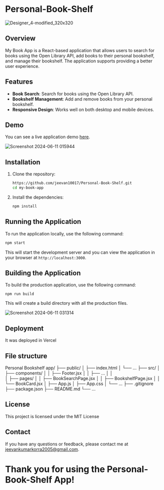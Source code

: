 # Personal-Book-Shelf
![Designer_4-modified_320x320](https://github.com/jeevan10017/Personal-Book-Shelf/assets/132948936/158f6740-bf27-4f59-8842-353df70af9bf)


## Overview

My Book App is a React-based application that allows users to search for books using the Open Library API, add books to their personal bookshelf, and manage their bookshelf. The application supports providing a better user experience.

## Features

- **Book Search**: Search for books using the Open Library API.
- **Bookshelf Management**: Add and remove books from your personal bookshelf.
- **Responsive Design**: Works well on both desktop and mobile devices.

## Demo

You can see a live application demo [here](https://personal-bookshelf-liard.vercel.app/).



![Screenshot 2024-06-11 015944](https://github.com/jeevan10017/Personal-Book-Shelf/assets/132948936/88702b91-dd50-4158-8d16-85f28bc62991)



## Installation

1. Clone the repository:
    ```sh
    https://github.com/jeevan10017/Personal-Book-Shelf.git
    cd my-book-app
    ```

2. Install the dependencies:
    ```sh
    npm install
    ```

## Running the Application

To run the application locally, use the following command:
```sh
npm start
```
This will start the development server and you can view the application in your browser at ```http://localhost:3000```.

## Building the Application
To build the production application, use the following command:
```
npm run build
```
This will create a build directory with all the production files.


![Screenshot 2024-06-11 031314](https://github.com/jeevan10017/Personal-Book-Shelf/assets/132948936/5ccac10d-24cc-4832-bbc9-eec3a1615668)


## Deployment
It was deployed in Vercel

## File structure

Personal Bookshelf app/
├── public/
│   ├── index.html
│   └── ...
├── src/
│   ├── components/
│   │   ├── Footer.jsx
│   │   ├── ...
│   │   
│   ├── pages/
│   │   ├── BookSearchPage.jsx
│   │   ├── BookshelfPage.jsx
│   │   └── BookCard.jsx
│   ├── App.js
│   ├── App.css
│   └── ...
├── .gitignore
├── package.json
├── README.md
└── ...

## License
This project is licensed under the MIT License 

## Contact
If you have any questions or feedback, please contact me at jeevankumarkorra2005@gmail.com.

# Thank you for using the Personal-Book-Shelf App!


